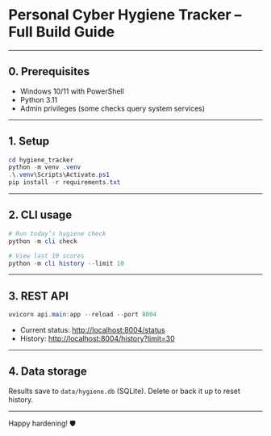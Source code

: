 # Personal Cyber Hygiene Tracker – Full Build Guide

---

## 0. Prerequisites

* Windows 10/11 with PowerShell
* Python 3.11
* Admin privileges (some checks query system services)

---

## 1. Setup

```powershell
cd hygiene_tracker
python -m venv .venv
.\.venv\Scripts\Activate.ps1
pip install -r requirements.txt
```

---

## 2. CLI usage

```powershell
# Run today’s hygiene check
python -m cli check

# View last 10 scores
python -m cli history --limit 10
```

---

## 3. REST API

```powershell
uvicorn api.main:app --reload --port 8004
```

* Current status: <http://localhost:8004/status>
* History: <http://localhost:8004/history?limit=30>

---

## 4. Data storage

Results save to `data/hygiene.db` (SQLite). Delete or back it up to reset history.

---

Happy hardening! 🛡️

